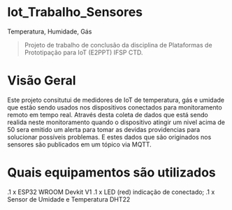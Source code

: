 # Iot_Trabalho_Sensores
Temperatura, Humidade, Gás
>Projeto de trabalho de conclusão da disciplina de Plataformas de Prototipação para IoT (E2PPT) IFSP CTD.
# Visão Geral
Este projeto consitutui de medidores de IoT de temperatura, gás e umidade que estão sendo usados nos dispositivos conectados para monitoramento remoto em tempo real. Através desta coleta de dados que está sendo realida neste monitoramento quando o dispositivo atingir um nivel acima de 50 sera emitido um alerta para tomar as devidas providencias para solucionar possíveis problemas. E estes dados que são originados nos sensores são publicados em um tópico via MQTT. 
# Quais equipamentos são utilizados
.1 x ESP32 WROOM Devkit V1
.1 x LED (red) indicação de conectado;
.1 x Sensor de Umidade e Temperatura DHT22

